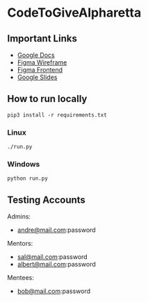 # CodeToGiveAlpharetta

## Important Links
- [Google Docs](https://docs.google.com/document/d/1Y4nOp9KAwRexFJ1SNVYSL_F9J6QAfl_tHtQLCJPmo8U/edit)
- [Figma Wireframe](https://www.figma.com/file/YctDeTPcQnwaGFwI1gNOqx/CodetoGive?node-id=0%3A1)
- [Figma Frontend](https://www.figma.com/file/To8MMf0wiGE86U4Lp2oipE/CodetoGive-Webpage?node-id=64%3A728)
- [Google Slides](https://docs.google.com/presentation/d/1Jy31Fi4cYdOzjNkcLWd3QDtaiVIt2dKkaH_eBz5xKmM/edit?usp=sharing)

## How to run locally
```
pip3 install -r requirements.txt
```

### Linux
```
./run.py
```
### Windows
```
python run.py
```


## Testing Accounts
Admins:
- andre@mail.com:password

Mentors:
- sal@mail.com:password
- albert@mail.com:password

Mentees:
- bob@mail.com:password